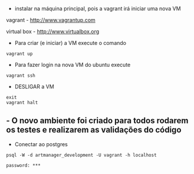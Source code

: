 - instalar na máquina principal, pois a vagrant irá iniciar uma nova VM

vagrant - http://www.vagrantup.com 

virtual box - http://www.virtualbox.org

- Para criar (e iniciar) a VM execute o comando

```
vagrant up
```

- Para fazer login na nova VM do ubuntu execute

```
vagrant ssh
```

- DESLIGAR a VM

```
exit
vagrant halt
```

## - O novo ambiente foi criado para todos rodarem os testes e realizarem as validações do código ##

- Conectar ao postgres
```
psql -W -d artmanager_development -U vagrant -h localhost

password: ***
```